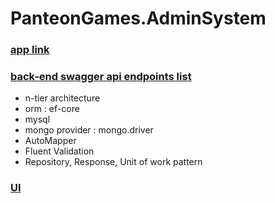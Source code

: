 # PanteonGames.AdminSystem

### [app link ](http://80.253.246.85:3000/) ###


###   [back-end swagger api endpoints list ](http://80.253.246.85:5000/swagger/index.html) ###
* n-tier architecture
* orm : ef-core
* mysql
* mongo provider : mongo.driver
* AutoMapper
* Fluent Validation
* Repository, Response, Unit of work pattern

  
### [UI ](https://github.com/hasanbaysal/ui) ###





